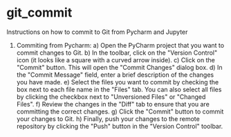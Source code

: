 # git_commit
Instructions on how to commit to Git from Pycharm and Jupyter 

1. Commiting from Pycharm:
    a) Open the PyCharm project that you want to commit changes to Git.
    b) In the toolbar, click on the "Version Control" icon (it looks like a square with a curved arrow inside).
    c) Click on the "Commit" button. This will open the "Commit Changes" dialog box.
    d) In the "Commit Message" field, enter a brief description of the changes you have made.
    e) Select the files you want to commit by checking the box next to each file name in the "Files" tab. You can also select all files by clicking the checkbox next to "Unversioned Files" or "Changed Files".
    f) Review the changes in the "Diff" tab to ensure that you are committing the correct changes.
    g) Click the "Commit" button to commit your changes to Git.
    h) Finally, push your changes to the remote repository by clicking the "Push" button in the "Version Control" toolbar.
